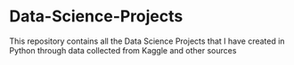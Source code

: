 # Data-Science-Projects
This repository contains all the Data Science Projects that I have created in Python through data collected from Kaggle and other sources
